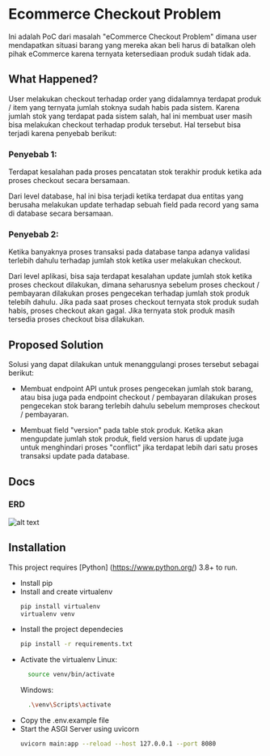 # Ecommerce Checkout Problem

Ini adalah PoC dari masalah "eCommerce Checkout Problem"
dimana user mendapatkan situasi barang yang mereka akan beli harus di batalkan oleh pihak eCommerce karena ternyata ketersediaan produk sudah tidak ada.

## What Happened?
User melakukan checkout terhadap order yang didalamnya terdapat produk / item yang ternyata jumlah stoknya sudah habis pada sistem. Karena jumlah stok yang terdapat pada sistem salah, hal ini membuat user masih bisa melakukan checkout terhadap produk tersebut. Hal tersebut bisa terjadi karena penyebab berikut:

### Penyebab 1: 
Terdapat kesalahan pada proses pencatatan stok terakhir produk ketika ada proses checkout secara bersamaan. 

Dari level database, hal ini bisa terjadi ketika terdapat dua entitas yang berusaha melakukan update terhadap sebuah field pada record yang sama di database secara bersamaan. 

### Penyebab 2:
Ketika banyaknya proses transaksi pada database tanpa adanya validasi terlebih dahulu terhadap jumlah stok ketika user melakukan checkout.

Dari level aplikasi, bisa saja terdapat kesalahan update jumlah stok ketika proses checkout dilakukan, dimana seharusnya sebelum proses checkout / pembayaran dilakukan proses pengecekan terhadap jumlah stok produk telebih dahulu. Jika pada saat proses checkout ternyata stok produk sudah habis, proses checkout akan gagal. Jika ternyata stok produk masih tersedia proses checkout bisa dilakukan.

## Proposed Solution
Solusi yang dapat dilakukan untuk menanggulangi proses tersebut sebagai berikut:

- Membuat endpoint API untuk proses pengecekan jumlah stok barang, atau bisa juga pada endpoint checkout / pembayaran dilakukan proses pengecekan stok barang terlebih dahulu sebelum memproses checkout / pembayaran.  

- Membuat field "version" pada table stok produk. Ketika akan mengupdate jumlah stok produk, field version harus di update juga untuk menghindari proses "conflict" jika terdapat lebih dari satu proses transaksi update pada database.

## Docs
### ERD
![alt text](https://drive.google.com/uc?export=view&id=1fRJIZ2O1h4hey_1X_9NzKeOoaI23sskx)


## Installation
This project requires [Python] (https://www.python.org/) 3.8+ to run.

- Install pip
- Install and create virtualenv
  ```sh
  pip install virtualenv
  virtualenv venv
  ```
- Install the project dependecies
  ```sh
  pip install -r requirements.txt
  ```
- Activate the virtualenv
  Linux:
  ```sh
    source venv/bin/activate
  ```
  Windows:
  ```sh
    .\venv\Scripts\activate
  ```
- Copy the .env.example file
- Start the ASGI Server using uvicorn
  ```sh
  uvicorn main:app --reload --host 127.0.0.1 --port 8080
  ```
